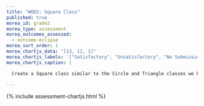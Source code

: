 ```yaml
---
title: "WOD2: Square Class"
published: true
morea_id: grade2
morea_type: assessment
morea_outcomes_assessed:
  - outcome-eclipse
morea_sort_order: 1
morea_chartjs_data: "[13, 11, 1]"
morea_chartjs_labels: '["Satisfactory", "Unsatisfactory", "No Submission"]'
morea_chartjs_caption: |

  Create a Square class similar to the Circle and Triangle classes we have done as practice. "Satisfactory" indicates correct submissions that were on time. "Unsatisfactory" submissions were either correct and late or (more frequently) incorrect or incomplete in some way.
  
---
```


{% include assessment-chartjs.html %}


<!--<link rel="stylesheet" href="http://cdn.oesmith.co.uk/morris-0.4.3.min.css">
<script src="//cdnjs.cloudflare.com/ajax/libs/raphael/2.1.0/raphael-min.js"></script>
<script src="http://cdn.oesmith.co.uk/morris-0.4.3.min.js"></script>

<div class="well" style="width: 550px">
  <div id="assessment" style="width: 500px; height: 250px"></div>
  Follow the Eclipse project workflow we'll be using for the rest of the semester. "Satisfactory" indicates that working Java code was submitted, but that the Eclipse project was flawed in some way.
</div>

<script>
Morris.Bar({
  element: 'assessment',
  hideHover: false,
  data: [
        { y: 'Excellent (%)', num: 12 },
        { y: 'Satisfactory (%)', num: 12 },
        { y: 'Unsatisfactory (%)', num: 1 },
        ],
  xkey: 'y',
  ykeys: ['num'],
  resize: true,
  labels: ['Students']
});
</script>
-->